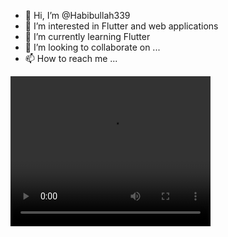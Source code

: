- 👋 Hi, I’m @Habibullah339
- 👀 I’m interested in Flutter and web applications
- 🌱 I’m currently learning Flutter
- 💞️ I’m looking to collaborate on ...
- 📫 How to reach me ...

<!---
Habibullah339/Habibullah339 is a ✨ special ✨ repository because its `README.md` (this file) appears on your GitHub profile.
You can click the Preview link to take a look at your changes.
--->
<video width="320" height="240" controls>
  <source src="https://github.com/Habibullah339/Liquid_animated_screens_in_flutter/blob/master/git%20animation.webm">
  
Your browser does not support the video tag.
</video>
